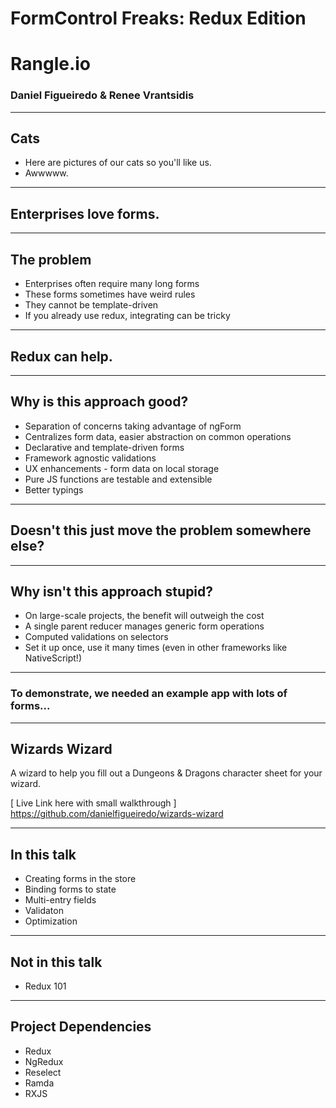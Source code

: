 # FormControl Freaks: Redux Edition

# Rangle.io
### Daniel Figueiredo & Renee Vrantsidis

---

## Cats

- Here are pictures of our cats so you'll like us.
- Awwwww.

---

## Enterprises love forms.

---

## The problem

- Enterprises often require many long forms
- These forms sometimes have weird rules
- They cannot be template-driven
- If you already use redux, integrating can be tricky

---

## Redux can help.

---

## Why is this approach good?
- Separation of concerns taking advantage of ngForm
- Centralizes form data, easier abstraction on common operations
- Declarative and template-driven forms
- Framework agnostic validations
- UX enhancements - form data on local storage
- Pure JS functions are testable and extensible
- Better typings 

---

## Doesn't this just move the problem somewhere else?

---

## Why isn't this approach stupid?
- On large-scale projects, the benefit will outweigh the cost
- A single parent reducer manages generic form operations
- Computed validations on selectors
- Set it up once, use it many times (even in other frameworks like NativeScript!)

---

### To demonstrate, we needed an example app with lots of forms...

---

## Wizards Wizard
A wizard to help you fill out a Dungeons & Dragons character sheet for your wizard.

[ Live Link here with small walkthrough ]
https://github.com/danielfigueiredo/wizards-wizard

---

## In this talk
- Creating forms in the store
- Binding forms to state
- Multi-entry fields
- Validaton
- Optimization

---

## Not in this talk
- Redux 101

---

## Project Dependencies
- Redux
- NgRedux
- Reselect
- Ramda
- RXJS
